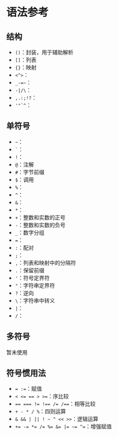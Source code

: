 # 语法参考

## 结构

- `()`：封装，用于辅助解析
- `[]`：列表
- `{}`：映射
- `<^>`：
- `_-=~`：
- `-|/\`：
- `,.:;!?`：
- ``'"`^``：

## 单符号

- `~`：
- `` ` ``：
- `!`：
- `@`：注解
- `#`：字节前缀
- `$`：调用
- `%`：
- `^`：
- `&`：
- `*`：
- `+`：整数和实数的正号
- `-`：整数和实数的负号
- `_`：数字分组
- `=`：
- `:`：配对
- `;`：
- `,`：列表和映射中的分隔符
- `.`：保留前缀
- `'`：符号定界符
- `"`：字符串定界符
- `?`：逆向
- `\`：字符串中转义
- `|`：
- `/`：

## 多符号

暂未使用

## 符号惯用法

- `= :=`：赋值
- `< <= == > >=`：序比较
- `== === != !== /= /==`：相等比较
- `+ - * / %`：四则运算
- `& && | || ! ~ ^ << >>`：逻辑运算
- `+= -= *= /= %= &= |= ~= ^=`：增强赋值

